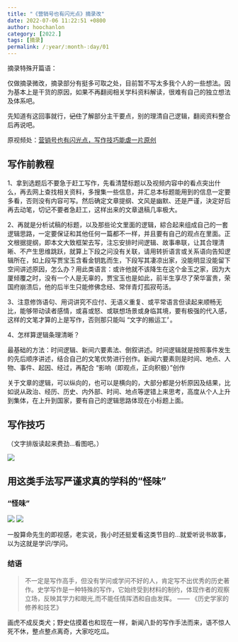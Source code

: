 ```yaml
---
title: "《营销号也有闪光点》摘录改"
date: 2022-07-06 11:22:51 +0800
author: hoochanlon
category: [2022.]
tags: [摘录]
permalink: /:year/:month-:day/01
---
```


摘录特殊开篇语：

仅做摘录微改，摘录部分有挺多可取之处，目前暂不写太多我个人的一些想法。因为基本上是干货的原因，如果不再翻阅相关学科资料解读，很难有自己的独立想法及体系吧。

先知道有这回事就行，<s>记住</s>了解部分主干要点，别的理清自己逻辑，翻阅资料整合后再说吧。

原视频处：[营销号也有闪光点，写作技巧能虐一片原创](https://www.bilibili.com/video/BV1DW4y1z7MA)

<!-- more -->

## 写作前教程

1、拿到选题后不要急于赶工写作，先看清楚标题以及视频内容中的看点突出什么，再去网上查找相关资料，多搜集一些信息，并汇总本标题能用到的信息一定要多看，否则没有内容可写。然后确定文章提纲、文风是幽默、还是严谨，決定好后再去动笔，切记不要者急赶工，这样出来的文章退稿几率极大。

2、再就是分析试稿的标题，以及那些论文里面的逻辑，綜合起来组成自己的一套逻辑思路，一定要保证和其他任何一篇都不一样，并且要有自己的观点在里面。正文根据提纲，即本文大致框架去写，注忘安排时间逻辑、故事串联，让其合理清晰、不产生思维跳跃，就算上下段之问没有关联，请用转折语言或关系语向告知逻辑所在，如上段写贾宝玉含看金钥匙而生，下段写其凄凉出家，没能明显没能留下空间讲述原因，怎么办？用此类语言：或许他就不该降生在这个金玉之家，因为大厦倾覆之时，没有一个人是无辜的，贾宝玉也是如此，前半生享尽了荣华富贵，荣国府崩溃后，他的后半生只能修佛念经、常伴青灯孤寂苟活。

3、注意修饰语句、用词讲究不应付、无语义重复、或平常语言但读起来顺畅无比，能够带动读者感情，或喜或怒、或联想场景或身临其境，要有极强的代入感，这样的文笔才算的上是写作，否则那只能叫 “文字的搬运工〞。

4、怎样算逻辑条理清晰？

最基础的方法：时间逻辑、新间六要素法、倒叙讲述。时间逻辑就是按照事件发生的先后顺序讲述，结合自己的文笔优势进行创作。新闻六要素则是时间、地点、人物、事件、起因、经过，再配合 “影响（即观点，正向积极）”创作

关于文章的逻辑，可以纵向的，也可以是横向的，大部分都是分析原因及结果，比如说从政治、经历、历史、内外部、时间、地点等逻错上来思考，高度从个人上升到集体，在上升到国家，要有自己的逻辑思路体现在小标题上面。

## 写作技巧

（文字排版读起来费劲...看图吧。）

![](https://i.imgtg.com/2022/07/06/Nj4ka.png)

## 用这类手法写严谨求真的学科的“怪味”

### “怪味”

![ ](https://i.imgtg.com/2022/07/06/NjHYN.png)
![ ](https://i.imgtg.com/2022/07/06/NjDmS.png)

一股算命先生的即视感，老实说，我小时还挺爱看这类节目的...就爱听说书故事，以为这就是学识/学问。

### 结语

> 不一定是写作高手，但没有学问或学问不好的人，肯定写不出优秀的历史著作。史学写作是一种特殊的写作，它始终受到材料的制约，体现作者的观察立场，反映其学力和眼光,而不能任情挥洒和自由发挥。 —— 《历史学家的修养和技艺》

画虎不成反类犬；野史估摸着也和现在一样，新闻八卦的写作手法而来，语不惊人死不休，整点整点离奇，大家吃吃瓜。